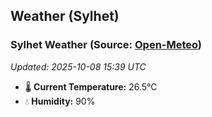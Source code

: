 ## Weather (Sylhet)

<!-- WEATHER-START -->
### Sylhet Weather (Source: [Open-Meteo](https://open-meteo.com))
_Updated: 2025-10-08 15:39 UTC_
* 🌡️ **Current Temperature:** 26.5°C
* 💧 **Humidity:** 90%
<!-- WEATHER-END -->















